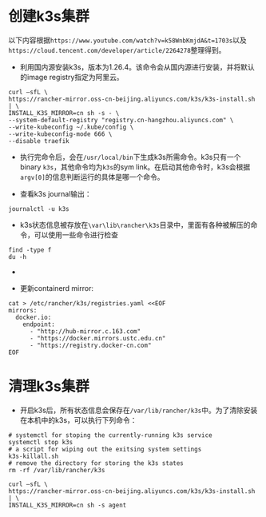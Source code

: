 # 创建k3s集群

以下内容根据`https://www.youtube.com/watch?v=k58WnbKmjdA&t=1703s`以及`https://cloud.tencent.com/developer/article/2264278`整理得到。

* 利用国内源安装k3s，版本为1.26.4。该命令会从国内源进行安装，并将默认的image registry指定为阿里云。

```shell
curl –sfL \
https://rancher-mirror.oss-cn-beijing.aliyuncs.com/k3s/k3s-install.sh | \
INSTALL_K3S_MIRROR=cn sh -s - \
--system-default-registry "registry.cn-hangzhou.aliyuncs.com" \
--write-kubeconfig ~/.kube/config \
--write-kubeconfig-mode 666 \
--disable traefik
```

* 执行完命令后，会在`/usr/local/bin`下生成k3s所需命令。k3s只有一个binary `k3s`，其他命令均为`k3s`的sym link。在启动其他命令时，k3s会根据`argv[0]`的信息判断运行的具体是哪一个命令。

* 查看k3s journal输出：
```shell
journalctl -u k3s
```

* k3s状态信息被存放在`\var\lib\rancher\k3s`目录中，里面有各种被解压的命令，可以使用一些命令进行检查
```shell
find -type f
du -h
```

* 

* 更新containerd mirror:
```shell
cat > /etc/rancher/k3s/registries.yaml <<EOF
mirrors:
  docker.io:
    endpoint:
      - "http://hub-mirror.c.163.com"
      - "https://docker.mirrors.ustc.edu.cn"
      - "https://registry.docker-cn.com"
EOF
```

# 清理k3s集群

* 开启k3s后，所有状态信息会保存在`/var/lib/rancher/k3s`中。为了清除安装在本机中的k3s，可以执行下列命令：
```shell
# systemctl for stoping the currently-running k3s service
systemctl stop k3s
# a script for wiping out the exitsing system settings
k3s-killall.sh
# remove the directory for storing the k3s states
rm -rf /var/lib/rancher/k3s
```

```shell
curl –sfL \
https://rancher-mirror.oss-cn-beijing.aliyuncs.com/k3s/k3s-install.sh | \
INSTALL_K3S_MIRROR=cn sh -s agent
```